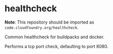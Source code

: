 # healthcheck

**Note**: This repository should be imported as `code.cloudfoundry.org/healthcheck`.

Common healthcheck for buildpacks and docker.

Performs a tcp port check, defaulting to port 8080.
